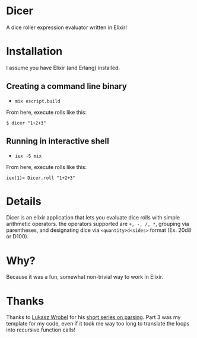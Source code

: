 Dicer
=====

A dice roller expression evaluator written in Elixir!

Installation
============

I assume you have Elixir (and Erlang) installed.

Creating a command line binary
------------------------------

* `mix escript.build`

From here, execute rolls like this:

`$ dicer "1+2+3"`

Running in interactive shell
----------------------------

* `iex -S mix`

From here, execute rolls like this:

`iex(1)> Dicer.roll "1+2+3"`

Details
=======

Dicer is an elixir application that lets you evaluate dice rolls with simple arithmetic operators. the operators supported are `+, -, /, *`, grouping via parentheses, and designating dice via `<quantity>d<sides>` format (Ex. 20d8 or D100).

Why?
====

Because it was a fun, somewhat non-trivial way to work in Elixir.

Thanks
======

Thanks to [Lukasz Wrobel](http://lukaszwrobel.pl/) for his [short series on parsing](http://lukaszwrobel.pl/blog/math-parser-part-1-introduction). Part 3 was my template for my code, even if it took me way too long to translate the loops into recursive function calls!
